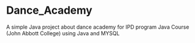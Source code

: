 # Dance_Academy
A simple Java project about dance academy for IPD program Java Course (John Abbott College) using Java and MYSQL
